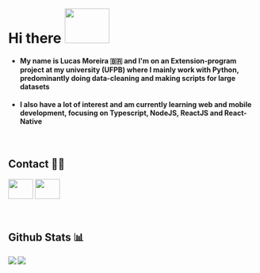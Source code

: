 # Hi there <img width="90" height="70" src='https://media2.giphy.com/media/8Pvp9okT4Qaf5k5IRC/source.gif' enconde></img>

* #### My name is Lucas Moreira 🇧🇷 and I'm on an Extension-program project at my university (UFPB) where I mainly work with Python, predominantly doing data-cleaning and making scripts for large datasets
* #### I also have a lot of interest and am currently learning web and mobile development, focusing on Typescript, NodeJS, ReactJS and React-Native
<br>

## Contact 🕴🏼

<a href='mailto://lmsa.moreira@gmail.com'><img width="50" height="40" src='https://image.flaticon.com/icons/svg/2991/2991144.svg'></a>
<a href='https://www.linkedin.com/in/lucas-moreira-e-silva-alves-909721174/'><img width="50" height="40" padding-right='10' src='https://image.flaticon.com/icons/svg/174/174857.svg'/></a> 


<br>

## Github Stats 📊
<a href="https://github.com/lucasmsa/github-readme-stats">
  <img align="left" src="https://github-readme-stats.vercel.app/api?username=lucasmsa&hide=contribs&theme=default" />
</a>
<a href="https://github.com/lucasmsa/github-readme-stats">
  <img align="left" src="https://github-readme-stats.vercel.app/api/top-langs/?username=lucasmsa&layout=compact&hide=jupyter%20notebook" />
</a>
